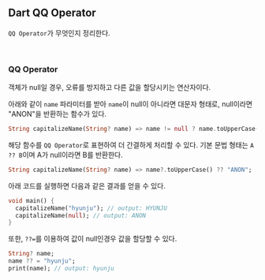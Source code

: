## Dart QQ Operator
`QQ Operator`가 무엇인지 정리한다.

<br />

### QQ Operator
객체가 null일 경우, 오류를 방지하고 다른 값을 할당시키는 연산자이다.

아래와 같이 `name` 파라미터를 받아 `name`이 null이 아니라면 대문자 형태로, null이라면 "ANON"을 반환하는 함수가 있다.

```dart
String capitalizeName(String? name) => name != null ? name.toUpperCase() : "ANON";
```

해당 함수를 `QQ Operator`로 표현하여 더 간결하게 처리할 수 있다. 기본 문법 형태는 `A ?? B`이며 A가 null이라면 B를 반환한다.

```dart
String capitalizeName(String? name) => name?.toUpperCase() ?? "ANON";
```

아래 코드를 실행하면 다음과 같은 결과를 얻을 수 있다.

```dart
void main() {
  capitalizeName("hyunju"); // output: HYUNJU
  capitalizeName(null); // output: ANON
}
```

또한, `??=`를 이용하여 값이 null인경우 값을 할당할 수 있다.
```dart
String? name;
name ?? = "hyunju";
print(name); // output: hyunju
```
